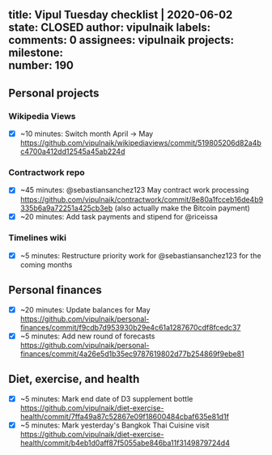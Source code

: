 title:	Vipul Tuesday checklist | 2020-06-02
state:	CLOSED
author:	vipulnaik
labels:	
comments:	0
assignees:	vipulnaik
projects:	
milestone:	
number:	190
--
## Personal projects

### Wikipedia Views

- [x] ~10 minutes: Switch month April -> May https://github.com/vipulnaik/wikipediaviews/commit/519805206d82a4bc4700a412dd12545a45ab224d

### Contractwork repo

- [x] ~45 minutes: @sebastiansanchez123 May contract work processing https://github.com/vipulnaik/contractwork/commit/8e80a1fcceb16de4b9335b6a9a72251a425cb3eb (also actually make the Bitcoin payment)
- [x] ~20 minutes: Add task payments and stipend for @riceissa

### Timelines wiki

- [x] ~5 minutes: Restructure priority work for @sebastiansanchez123 for the coming months

## Personal finances

- [x] ~20 minutes: Update balances for May https://github.com/vipulnaik/personal-finances/commit/f9cdb7d953930b29e4c61a1287670cdf8fcedc37
- [x] ~5 minutes: Add new round of forecasts https://github.com/vipulnaik/personal-finances/commit/4a26e5d1b35ec9787619802d77b254869f9ebe81

## Diet, exercise, and health

- [x] ~5 minutes: Mark end date of D3 supplement bottle https://github.com/vipulnaik/diet-exercise-health/commit/7ffa49a87c52867e09f18600484cbaf635e81d1f
- [x] ~5 minutes: Mark yesterday's Bangkok Thai Cuisine visit https://github.com/vipulnaik/diet-exercise-health/commit/b4eb1d0aff87f5055abe846ba11f3149879724d4
